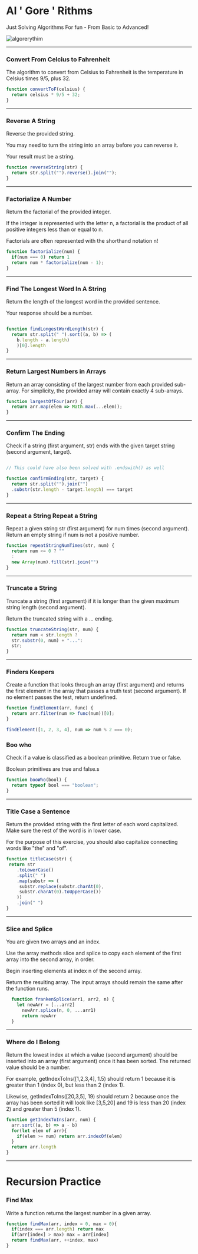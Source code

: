 # Al ' Gore ' Rithms

Just Solving Algorithms For fun - From Basic to Advanced! 

![algorerythim](images/algorerithm.jpg)


<hr>

### Convert From Celcius to Fahrenheit

The algorithm to convert from Celsius to Fahrenheit is the temperature in Celsius times 9/5, plus 32.

```js
function convertToF(celsius) {
  return celsius * 9/5 + 32;
}
```


<hr>

### Reverse A String 

Reverse the provided string.

You may need to turn the string into an array before you can reverse it.

Your result must be a string.

```js
function reverseString(str) {
  return str.split("").reverse().join("");
}
```


<hr>

### Factorialize A Number

Return the factorial of the provided integer.

If the integer is represented with the letter n, a factorial is the product of all positive integers less than or equal to n.

Factorials are often represented with the shorthand notation n!

```js
function factorialize(num) {
  if(num === 0) return 1
  return num * factorialize(num - 1);
}
```


<hr>

### Find The Longest Word In A String

Return the length of the longest word in the provided sentence.

Your response should be a number.

```js

function findLongestWordLength(str) {
  return str.split(" ").sort((a, b) => (
    b.length - a.length)
    )[0].length
}
```

<hr>

### Return Largest Numbers in Arrays

Return an array consisting of the largest number from each provided sub-array. 
For simplicity, the provided array will contain exactly 4 sub-arrays.


```js
function largestOfFour(arr) {
  return arr.map(elem => Math.max(...elem));
}
```

<hr>

### Confirm The Ending

Check if a string (first argument, str) ends with the given target string (second argument, target).

```js

// This could have also been solved with .endswith() as well

function confirmEnding(str, target) {
  return str.split("").join("")
  .substr(str.length - target.length) === target
}
```

<hr>

### Repeat a String Repeat a String

Repeat a given string str (first argument) for num times (second argument). Return an empty string if num is not a positive number.

```js
function repeatStringNumTimes(str, num) {
  return num <= 0 ? "" 
  : 
  new Array(num).fill(str).join("")
}
```

<hr>

### Truncate a String

Truncate a string (first argument) if it is longer than the given maximum string length (second argument). 

Return the truncated string with a ... ending.

```js
function truncateString(str, num) {
  return num < str.length ? 
  str.substr(0, num) + "...":
  str;
}
```

<hr>

### Finders Keepers

Create a function that looks through an array (first argument) and returns the first element in the array that passes a truth test (second argument). 
If no element passes the test, return undefined.

```js
function findElement(arr, func) {
  return arr.filter(num => func(num))[0];
}

findElement([1, 2, 3, 4], num => num % 2 === 0);
```

### Boo who

Check if a value is classified as a boolean primitive. Return true or false.

Boolean primitives are true and false.s

```js
function booWho(bool) {
  return typeof bool === "boolean";
}
```

<hr>

###  Title Case a Sentence

Return the provided string with the first letter of each word capitalized. Make sure the rest of the word is in lower case.

For the purpose of this exercise, you should also capitalize connecting words like "the" and "of".

```js
function titleCase(str) {
 return str
	.toLowerCase()
	.split(" ")
	.map(substr => (
	 substr.replace(substr.charAt(0), 
	 substr.charAt(0).toUpperCase())
	))
	.join(" ")
}
```

<hr>

### Slice and Splice

You are given two arrays and an index.

Use the array methods slice and splice to copy each element of the first array into the second array, in order.

Begin inserting elements at index n of the second array.

Return the resulting array. The input arrays should remain the same after the function runs.

```js
  function frankenSplice(arr1, arr2, n) {
	let newArr = [...arr2]
      newArr.splice(n, 0, ...arr1) 
      return newArr
  }
```

<hr>

### Where do I Belong

Return the lowest index at which a value (second argument) should be inserted into an array (first argument) once it has been sorted. The returned value should be a number.

For example, getIndexToIns([1,2,3,4], 1.5) should return 1 because it is greater than 1 (index 0), but less than 2 (index 1).

Likewise, getIndexToIns([20,3,5], 19) should return 2 because once the array has been sorted it will look like [3,5,20] and 19 is less than 20 (index 2) and greater than 5 (index 1).

```js
function getIndexToIns(arr, num) {
  arr.sort((a, b) => a - b)
  for(let elem of arr){
  	if(elem >= num) return arr.indexOf(elem)
  }
  return arr.length
}
```

<hr>

# Recursion Practice

### Find Max

Write a function returns the largest number in a given array.

```js
function findMax(arr, index = 0, max = 0){
  if(index === arr.length) return max
  if(arr[index] > max) max = arr[index]
  return findMax(arr, ++index, max)	
} 
```